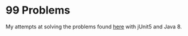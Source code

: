# 99 Problems

My attempts at solving the problems found [here](https://github.com/shekhargulati/99-problems) with jUnit5 and Java 8.
